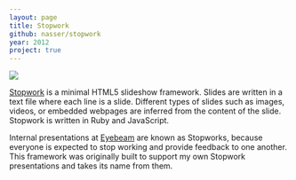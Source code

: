 ```yaml
---
layout: page
title: Stopwork
github: nasser/stopwork
year: 2012
project: true
--- 
```


![](screenshot.png)

[Stopwork](http://github.com/nasser/stopwork) is a minimal HTML5 slideshow framework. Slides are written in a text file where each line is a slide. Different types of slides such as images, videos, or embedded webpages are inferred from the content of the slide. Stopwork is written in Ruby and JavaScript.

Internal presentations at [Eyebeam](http://eyebeam.org) are known as Stopworks, because everyone is expected to stop working and provide feedback to one another. This framework was originally built to support my own Stopwork presentations and takes its name from them.